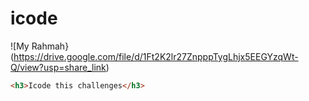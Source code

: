 # icode
![My Rahmah}(https://drive.google.com/file/d/1Ft2K2lr27ZnpppTygLhjx5EEGYzqWt-Q/view?usp=share_link)
```html 
<h3>Icode this challenges</h3>
```
